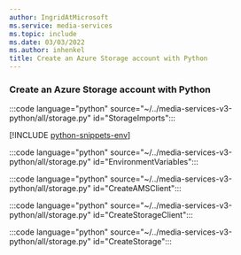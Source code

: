 ```yaml
---
author: IngridAtMicrosoft
ms.service: media-services
ms.topic: include
ms.date: 03/03/2022
ms.author: inhenkel
title: Create an Azure Storage account with Python
---
```


### Create an Azure Storage account with Python

:::code language="python" source="~/../media-services-v3-python/all/storage.py" id="StorageImports":::

[!INCLUDE [python-snippets-env](python-snippets-env.md)]

:::code language="python" source="~/../media-services-v3-python/all/storage.py" id="EnvironmentVariables":::

:::code language="python" source="~/../media-services-v3-python/all/storage.py" id="CreateAMSClient":::

:::code language="python" source="~/../media-services-v3-python/all/storage.py" id="CreateStorageClient":::

:::code language="python" source="~/../media-services-v3-python/all/storage.py" id="CreateStorage":::
